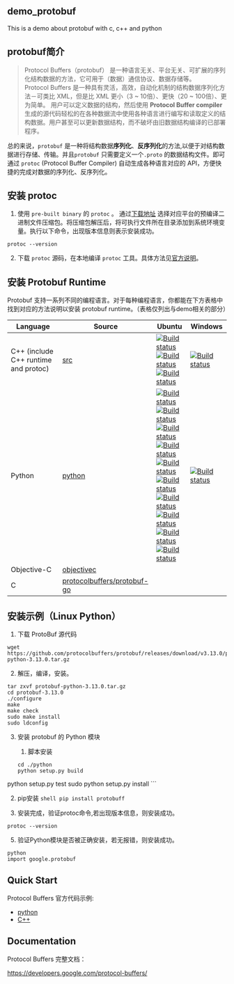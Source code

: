 demo_protobuf
-----------
This is a demo about protobuf with c, c++ and python

protobuf简介
-----------
> Protocol Buffers（protobuf） 是一种语言无关、平台无关、可扩展的序列化结构数据的方法，它可用于（数据）通信协议、数据存储等。\
Protocol Buffers 是一种具有灵活，高效，自动化机制的结构数据序列化方法－可类比 XML，但是比 XML 更小（3 ~ 10倍）、更快（20 ~ 100倍）、更为简单。
用户可以定义数据的结构，然后使用 **Protocol Buffer compiler** 生成的源代码轻松的在各种数据流中使用各种语言进行编写和读取定义的结构数据。用户甚至可以更新数据结构，而不破坏由旧数据结构编译的已部署程序。

总的来说，`protobuf` 是一种将结构数据**序列化**、**反序列化**的方法,以便于对结构数据进行存储、传输。并且`protobuf` 只需要定义一个`.proto` 的数据结构文件。即可通过 `protoc` (Protocol Buffer Compiler) 自动生成各种语言对应的 API，方便快捷的完成对数据的序列化、反序列化。

安装 protoc
-----------

1. 使用 `pre-built binary` 的 `protoc` 。
通过[下载地址](https://github.com/protocolbuffers/protobuf/releases/) 选择对应平台的预编译二进制文件压缩包。将压缩包解压后，将可执行文件所在目录添加到系统环境变量。执行以下命令，出现版本信息则表示安装成功。

```
protoc --version
```

2. 下载 `protoc` 源码，在本地编译 `protoc` 工具。具体方法见[官方说明](https://github.com/protocolbuffers/protobuf)。

安装 Protobuf Runtime
-----------

Protobuf 支持一系列不同的编程语言。对于每种编程语言，你都能在下方表格中找到对应的方法说明以安装 protobuf runtime。（表格仅列出与demo相关的部分）

| Language                             | Source                                                      | Ubuntu | Windows |
|--------------------------------------|-------------------------------------------------------------|--------|---------|
| C++ (include C++ runtime and protoc) | [src](src)                                                  | [![Build status](https://storage.googleapis.com/protobuf-kokoro-results/status-badge/linux-cpp_distcheck.png)](https://fusion.corp.google.com/projectanalysis/current/KOKORO/prod:protobuf%2Fgithub%2Fmaster%2Fubuntu%2Fcpp_distcheck%2Fcontinuous)<br/>[![Build status](https://storage.googleapis.com/protobuf-kokoro-results/status-badge/linux-bazel.png)](https://fusion.corp.google.com/projectanalysis/current/KOKORO/prod:protobuf%2Fgithub%2Fmaster%2Fubuntu%2Fbazel%2Fcontinuous)<br/>[![Build status](https://storage.googleapis.com/protobuf-kokoro-results/status-badge/linux-dist_install.png)](https://fusion.corp.google.com/projectanalysis/current/KOKORO/prod:protobuf%2Fgithub%2Fmaster%2Fubuntu%2Fdist_install%2Fcontinuous) | [![Build status](https://ci.appveyor.com/api/projects/status/73ctee6ua4w2ruin?svg=true)](https://ci.appveyor.com/project/protobuf/protobuf) |
| Python                               | [python](python)                                            | [![Build status](https://storage.googleapis.com/protobuf-kokoro-results/status-badge/linux-python27.png)](https://fusion.corp.google.com/projectanalysis/current/KOKORO/prod:protobuf%2Fgithub%2Fmaster%2Fubuntu%2Fpython27%2Fcontinuous)<br/>[![Build status](https://storage.googleapis.com/protobuf-kokoro-results/status-badge/linux-python35.png)](https://fusion.corp.google.com/projectanalysis/current/KOKORO/prod:protobuf%2Fgithub%2Fmaster%2Fubuntu%2Fpython35%2Fcontinuous)<br/>[![Build status](https://storage.googleapis.com/protobuf-kokoro-results/status-badge/linux-python36.png)](https://fusion.corp.google.com/projectanalysis/current/KOKORO/prod:protobuf%2Fgithub%2Fmaster%2Fubuntu%2Fpython36%2Fcontinuous)<br/>[![Build status](https://storage.googleapis.com/protobuf-kokoro-results/status-badge/linux-python37.png)](https://fusion.corp.google.com/projectanalysis/current/KOKORO/prod:protobuf%2Fgithub%2Fmaster%2Fubuntu%2Fpython37%2Fcontinuous)<br/>[![Build status](https://storage.googleapis.com/protobuf-kokoro-results/status-badge/linux-python_compatibility.png)](https://fusion.corp.google.com/projectanalysis/current/KOKORO/prod:protobuf%2Fgithub%2Fmaster%2Fubuntu%2Fpython_compatibility%2Fcontinuous)<br/>[![Build status](https://storage.googleapis.com/protobuf-kokoro-results/status-badge/linux-python27_cpp.png)](https://fusion.corp.google.com/projectanalysis/current/KOKORO/prod:protobuf%2Fgithub%2Fmaster%2Fubuntu%2Fpython27_cpp%2Fcontinuous)<br/>[![Build status](https://storage.googleapis.com/protobuf-kokoro-results/status-badge/linux-python35_cpp.png)](https://fusion.corp.google.com/projectanalysis/current/KOKORO/prod:protobuf%2Fgithub%2Fmaster%2Fubuntu%2Fpython35_cpp%2Fcontinuous)<br/>[![Build status](https://storage.googleapis.com/protobuf-kokoro-results/status-badge/linux-python36_cpp.png)](https://fusion.corp.google.com/projectanalysis/current/KOKORO/prod:protobuf%2Fgithub%2Fmaster%2Fubuntu%2Fpython36_cpp%2Fcontinuous)<br/>[![Build status](https://storage.googleapis.com/protobuf-kokoro-results/status-badge/linux-python37_cpp.png)](https://fusion.corp.google.com/projectanalysis/current/KOKORO/prod:protobuf%2Fgithub%2Fmaster%2Fubuntu%2Fpython37_cpp%2Fcontinuous)<br/>[![Build status](https://storage.googleapis.com/protobuf-kokoro-results/status-badge/linux-python-release.png)](https://fusion.corp.google.com/projectanalysis/current/KOKORO/prod:protobuf%2Fgithub%2Fmaster%2Fubuntu%2Fpython_release%2Fcontinuous) | [![Build status](https://storage.googleapis.com/protobuf-kokoro-results/status-badge/windows-python-release.png)](https://fusion.corp.google.com/projectanalysis/current/KOKORO/prod:protobuf%2Fgithub%2Fmaster%2Fwindows%2Fpython_release%2Fcontinuous) |
| Objective-C                          | [objectivec](objectivec)                                    | | |
| C                                  | [protocolbuffers/protobuf-go](https://github.com/protocolbuffers/protobuf-go)       | | |

安装示例（Linux Python）
-----------

1. 下载 ProtoBuf 源代码
```shell
wget https://github.com/protocolbuffers/protobuf/releases/download/v3.13.0/protobuf-python-3.13.0.tar.gz

```

2. 解压，编译，安装。
```shell
tar zxvf protobuf-python-3.13.0.tar.gz
cd protobuf-3.13.0
./configure
make
make check
sudo make install
sudo ldconfig
```

3. 安装 protobuf 的 Python 模块

   1. 脚本安装
    ``` shell
   cd ./python
   python setup.py build
python setup.py test
   sudo python setup.py install
    ```
   
   2. pip安装
    ``` shell
pip install protobuff
    ```

4. 安装完成，验证protoc命令,若出现版本信息，则安装成功。
```shell
protoc --version
```
5. 验证Python模块是否被正确安装，若无报错，则安装成功。
```shell
python
import google.protobuf
```

Quick Start
-----------

Protocol Buffers 官方代码示例:

* [python](https://developers.google.com/protocol-buffers/docs/pythontutorial)
* [C++](https://developers.google.com/protocol-buffers/docs/cpptutorial)

Documentation
-------------

Protocol Buffers 完整文档：

https://developers.google.com/protocol-buffers/